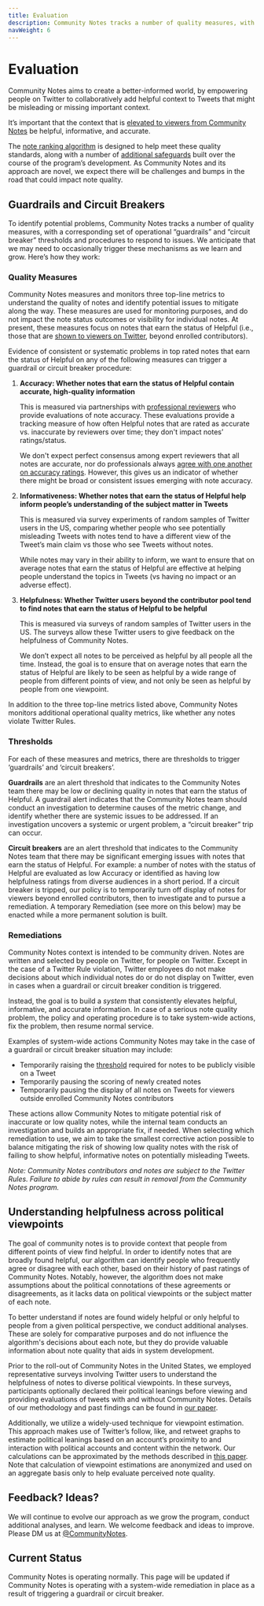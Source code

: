 ```yaml
---
title: Evaluation
description: Community Notes tracks a number of quality measures, with a corresponding set of operational guardrails.
navWeight: 6
---
```

#  Evaluation

Community Notes aims to create a better-informed world, by empowering people on Twitter to collaboratively add helpful context to Tweets that might be misleading or missing important context.

It’s important that the context that is [elevated to viewers from Community Notes](../contributing/notes-on-twitter.md) be helpful, informative, and accurate.

The [note ranking algorithm](./note-ranking-code.md) is designed to help meet these quality standards, along with a number of [additional safeguards](../about/challenges.md) built over the course of the program’s development. As Community Notes and its approach are novel, we expect there will be challenges and bumps in the road that could impact note quality.

## Guardrails and Circuit Breakers

To identify potential problems, Community Notes tracks a number of quality measures, with a corresponding set of operational “guardrails” and “circuit breaker” thresholds and procedures to respond to issues. We anticipate that we may need to occasionally trigger these mechanisms as we learn and grow. Here’s how they work:

### Quality Measures

Community Notes measures and monitors three top-line metrics to understand the quality of notes and identify potential issues to mitigate along the way. These measures are used for monitoring purposes, and do not impact the note status outcomes or visibility for individual notes. At present, these measures focus on notes that earn the status of Helpful (i.e., those that are [shown to viewers on Twitter](../contributing/notes-on-twitter.md), beyond enrolled contributors).

Evidence of consistent or systematic problems in top rated notes that earn the status of Helpful on any of the following measures can trigger a guardrail or circuit breaker procedure:

1. **Accuracy: Whether notes that earn the status of Helpful contain accurate, high-quality information**

   This is measured via partnerships with [professional reviewers](https://blog.twitter.com/en_us/topics/company/2021/bringing-more-reliable-context-to-conversations-on-twitter) who provide evaluations of note accuracy. These evaluations provide a tracking measure of how often Helpful notes that are rated as accurate vs. inaccurate by reviewers over time; they don't impact notes’ ratings/status.

   We don't expect perfect consensus among expert reviewers that all notes are accurate, nor do professionals always [agree with one another on accuracy ratings](https://www.science.org/doi/10.1126/sciadv.abf4393). However, this gives us an indicator of whether there might be broad or consistent issues emerging with note accuracy.

2. **Informativeness: Whether notes that earn the status of Helpful help inform people’s understanding of the subject matter in Tweets**

   This is measured via survey experiments of random samples of Twitter users in the US, comparing whether people who see potentially misleading Tweets with notes tend to have a different view of the Tweet’s main claim vs those who see Tweets without notes.

   While notes may vary in their ability to inform, we want to ensure that on average notes that earn the status of Helpful are effective at helping people understand the topics in Tweets (vs having no impact or an adverse effect).

3. **Helpfulness: Whether Twitter users beyond the contributor pool tend to find notes that earn the status of Helpful to be helpful**

   This is measured via surveys of random samples of Twitter users in the US. The surveys allow these Twitter users to give feedback on the helpfulness of Community Notes.

   We don’t expect all notes to be perceived as helpful by all people all the time. Instead, the goal is to ensure that on average notes that earn the status of Helpful are likely to be seen as helpful by a wide range of people from different points of view, and not only be seen as helpful by people from one viewpoint.

In addition to the three top-line metrics listed above, Community Notes monitors additional operational quality metrics, like whether any notes violate Twitter Rules.

### Thresholds

For each of these measures and metrics, there are thresholds to trigger ‘guardrails’ and ‘circuit breakers’.

**Guardrails** are an alert threshold that indicates to the Community Notes team there may be low or declining quality in notes that earn the status of Helpful. A guardrail alert indicates that the Community Notes team should conduct an investigation to determine causes of the metric change, and identify whether there are systemic issues to be addressed. If an investigation uncovers a systemic or urgent problem, a “circuit breaker” trip can occur.

**Circuit breakers** are an alert threshold that indicates to the Community Notes team that there may be significant emerging issues with notes that earn the status of Helpful. For example: a number of notes with the status of Helpful are evaluated as low Accuracy or identified as having low helpfulness ratings from diverse audiences in a short period. If a circuit breaker is tripped, our policy is to temporarily turn off display of notes for viewers beyond enrolled contributors, then to investigate and to pursue a remediation. A temporary Remediation (see more on this below) may be enacted while a more permanent solution is built.

### Remediations

Community Notes context is intended to be community driven. Notes are written and selected by people on Twitter, for people on Twitter. Except in the case of a Twitter Rule violation, Twitter employees do not make decisions about which individual notes do or do not display on Twitter, even in cases when a guardrail or circuit breaker condition is triggered.

Instead, the goal is to build a _system_ that consistently elevates helpful, informative, and accurate information. In case of a serious note quality problem, the policy and operating procedure is to take system-wide actions, fix the problem, then resume normal service.

Examples of system-wide actions Community Notes may take in the case of a guardrail or circuit breaker situation may include:

- Temporarily raising the [threshold](./note-ranking-code.md) required for notes to be publicly visible on a Tweet
- Temporarily pausing the scoring of newly created notes
- Temporarily pausing the display of all notes on Tweets for viewers outside enrolled Community Notes contributors

These actions allow Community Notes to mitigate potential risk of inaccurate or low quality notes, while the internal team conducts an investigation and builds an appropriate fix, if needed. When selecting which remediation to use, we aim to take the smallest corrective action possible to balance mitigating the risk of showing low quality notes with the risk of failing to show helpful, informative notes on potentially misleading Tweets.

_Note: Community Notes contributors and notes are subject to the Twitter Rules. Failure to abide by rules can result in removal from the Community Notes program._

## Understanding helpfulness across political viewpoints

The goal of community notes is to provide context that people from different points of view find helpful. In order to identify notes that are broadly found helpful, our algorithm can identify people who frequently agree or disagree with each other, based on their history of past ratings of Community Notes. Notably, however, the algorithm does not make assumptions about the political connotations of these agreements or disagreements, as it lacks data on political viewpoints or the subject matter of each note.

To better understand if notes are found widely helpful or only helpful to people from a given political perspective, we conduct additional analyses. These are solely for comparative purposes and do not influence the algorithm's decisions about each note, but they do provide valuable information about note quality that aids in system development.

Prior to the roll-out of Community Notes in the United States, we employed representative surveys involving Twitter users to understand the helpfulness of notes to diverse political viewpoints. In these surveys, participants optionally declared their political leanings before viewing and providing evaluations of tweets with and without Community Notes. Details of our methodology and past findings can be found in [our paper](https://github.com/twitter/communitynotes/blob/main/birdwatch_paper_2022_10_27.pdf).

Additionally, we utilize a widely-used technique for viewpoint estimation. This approach makes use of Twitter’s follow, like, and retweet graphs to estimate political leanings based on an account’s  proximity to and interaction with political accounts and content within the network. Our calculations can be approximated by the methods described in [this paper](http://pablobarbera.com/static/barbera_twitter_ideal_points.pdf). Note that calculation of viewpoint estimations are anonymized and used on an aggregate basis only to help evaluate perceived note quality.

## Feedback? Ideas?

We will continue to evolve our approach as we grow the program, conduct additional analyses, and learn. We welcome feedback and ideas to improve. Please DM us at [@CommunityNotes](https://twitter.com/communitynotes).

## Current Status

Community Notes is operating normally. This page will be updated if Community Notes is operating with a system-wide remediation in place as a result of triggering a guardrail or circuit breaker.
